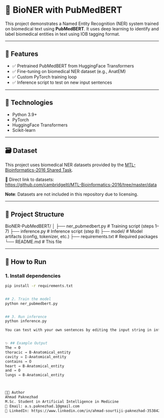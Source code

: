 # 🧠 BioNER with PubMedBERT

This project demonstrates a Named Entity Recognition (NER) system trained on biomedical text using **PubMedBERT**. It uses deep learning to identify and label biomedical entities in text using IOB tagging format.

---

## 📌 Features

- ✅ Pretrained PubMedBERT from HuggingFace Transformers
- ✅ Fine-tuning on biomedical NER dataset (e.g., AnatEM)
- ✅ Custom PyTorch training loop
- ✅ Inference script to test on new input sentences

---

## 🧪 Technologies

- Python 3.9+
- PyTorch
- HuggingFace Transformers
- Scikit-learn

---

## 🗃️ Dataset

This project uses biomedical NER datasets provided by the [MTL-Bioinformatics-2016 Shared Task](https://github.com/cambridgeltl/MTL-Bioinformatics-2016).

🔗 Direct link to datasets:  
https://github.com/cambridgeltl/MTL-Bioinformatics-2016/tree/master/data

**Note**: Datasets are not included in this repository due to licensing.

---

## 📁 Project Structure

BioNER-PubMedBERT/
│
├── ner_pubmedbert.py # Training script (steps 1–7)
├── inference.py # Inference script (step 8)
├── model/ # Model artifacts (config, tokenizer, etc.)
├── requirements.txt # Required packages
└── README.md # This file

---

## 🚀 How to Run

### 1. Install dependencies

```bash
pip install -r requirements.txt


## 2. Train the model
python ner_pubmedbert.py


## 3. Run inference
python inference.py

You can test with your own sentences by editing the input string in inference.py.


✨ ## Example Output
The → O
thoracic → B-Anatomical_entity
cavity → I-Anatomical_entity
contains → O
heart → B-Anatomical_entity
and → O
lungs → B-Anatomical_entity



👨‍💻 Author
Ahmad Paknezhad
M.Sc. Student in Artificial Intelligence in Medicine
📧 Email: a.s.paknezhad.1@gmail.com
🔗 LinkedIn: https://www.linkedin.com/in/ahmad-sourtiji-paknezhad-353842373/

